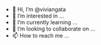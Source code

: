 - 👋 Hi, I’m @viviangata
- 👀 I’m interested in ...
- 🌱 I’m currently learning ...
- 💞️ I’m looking to collaborate on ...
- 📫 How to reach me ...

<!---
viviangata/viviangata is a ✨ special ✨ repository because its `README.md` (this file) appears on your GitHub profile.
You can click the Preview link to take a look at your changes.
--->
